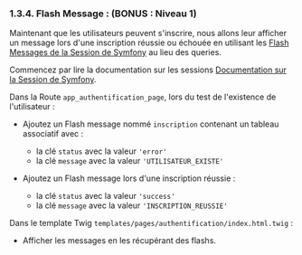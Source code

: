 
### 1.3.4. Flash Message : (BONUS : Niveau 1)

Maintenant que les utilisateurs peuvent s'inscrire, nous allons leur afficher un message lors d'une inscription réussie ou échouée en utilisant les [Flash Messages de la Session de Symfony](https://symfony.com/doc/current/session.html#flash-messages) au lieu des queries.

Commencez par lire la documentation sur les sessions [Documentation sur la Session de Symfony](https://symfony.com/doc/current/session.html).

Dans la Route `app_authentification_page`, lors du test de l'existence de l'utilisateur :

- Ajoutez un Flash message nommé `inscription` contenant un tableau associatif avec :
  - la clé `status` avec la valeur `'error'`
  - la clé `message` avec la valeur `'UTILISATEUR_EXISTE'`

- Ajoutez un Flash message lors d'une inscription réussie :
  - la clé `status` avec la valeur `'success'`
  - la clé `message` avec la valeur `'INSCRIPTION_REUSSIE'`

Dans le template Twig `templates/pages/authentification/index.html.twig` :
  - Afficher les messages en les récupérant des flashs.